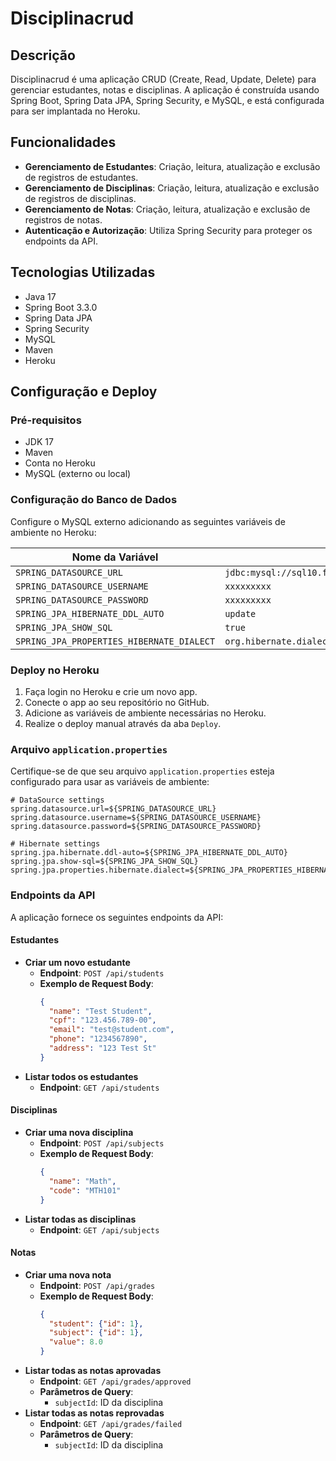 # Disciplinacrud

## Descrição

Disciplinacrud é uma aplicação CRUD (Create, Read, Update, Delete) para gerenciar estudantes, notas e disciplinas. A aplicação é construída usando Spring Boot, Spring Data JPA, Spring Security, e MySQL, e está configurada para ser implantada no Heroku.

## Funcionalidades

- **Gerenciamento de Estudantes**: Criação, leitura, atualização e exclusão de registros de estudantes.
- **Gerenciamento de Disciplinas**: Criação, leitura, atualização e exclusão de registros de disciplinas.
- **Gerenciamento de Notas**: Criação, leitura, atualização e exclusão de registros de notas.
- **Autenticação e Autorização**: Utiliza Spring Security para proteger os endpoints da API.

## Tecnologias Utilizadas

- Java 17
- Spring Boot 3.3.0
- Spring Data JPA
- Spring Security
- MySQL
- Maven
- Heroku

## Configuração e Deploy

### Pré-requisitos

- JDK 17
- Maven
- Conta no Heroku
- MySQL (externo ou local)

### Configuração do Banco de Dados

Configure o MySQL externo adicionando as seguintes variáveis de ambiente no Heroku:

| Nome da Variável | Valor |
| ---------------- | ----- |
| `SPRING_DATASOURCE_URL` | `jdbc:mysql://sql10.freesqldatabase.com:3306/xxxxxxxx` |
| `SPRING_DATASOURCE_USERNAME` | `xxxxxxxxx` |
| `SPRING_DATASOURCE_PASSWORD` | `xxxxxxxxx` |
| `SPRING_JPA_HIBERNATE_DDL_AUTO` | `update` |
| `SPRING_JPA_SHOW_SQL` | `true` |
| `SPRING_JPA_PROPERTIES_HIBERNATE_DIALECT` | `org.hibernate.dialect.MySQLDialect` |

### Deploy no Heroku

1. Faça login no Heroku e crie um novo app.
2. Conecte o app ao seu repositório no GitHub.
3. Adicione as variáveis de ambiente necessárias no Heroku.
4. Realize o deploy manual através da aba `Deploy`.

### Arquivo `application.properties`

Certifique-se de que seu arquivo `application.properties` esteja configurado para usar as variáveis de ambiente:

```properties
# DataSource settings
spring.datasource.url=${SPRING_DATASOURCE_URL}
spring.datasource.username=${SPRING_DATASOURCE_USERNAME}
spring.datasource.password=${SPRING_DATASOURCE_PASSWORD}

# Hibernate settings
spring.jpa.hibernate.ddl-auto=${SPRING_JPA_HIBERNATE_DDL_AUTO}
spring.jpa.show-sql=${SPRING_JPA_SHOW_SQL}
spring.jpa.properties.hibernate.dialect=${SPRING_JPA_PROPERTIES_HIBERNATE_DIALECT}
````

### Endpoints da API

A aplicação fornece os seguintes endpoints da API:

#### Estudantes

- **Criar um novo estudante**
  - **Endpoint**: `POST /api/students`
  - **Exemplo de Request Body**:
    ```json
    {
      "name": "Test Student",
      "cpf": "123.456.789-00",
      "email": "test@student.com",
      "phone": "1234567890",
      "address": "123 Test St"
    }
    ```
- **Listar todos os estudantes**
  - **Endpoint**: `GET /api/students`

#### Disciplinas

- **Criar uma nova disciplina**
  - **Endpoint**: `POST /api/subjects`
  - **Exemplo de Request Body**:
    ```json
    {
      "name": "Math",
      "code": "MTH101"
    }
    ```
- **Listar todas as disciplinas**
  - **Endpoint**: `GET /api/subjects`

#### Notas

- **Criar uma nova nota**
  - **Endpoint**: `POST /api/grades`
  - **Exemplo de Request Body**:
    ```json
    {
      "student": {"id": 1},
      "subject": {"id": 1},
      "value": 8.0
    }
    ```
- **Listar todas as notas aprovadas**
  - **Endpoint**: `GET /api/grades/approved`
  - **Parâmetros de Query**:
    - `subjectId`: ID da disciplina
- **Listar todas as notas reprovadas**
  - **Endpoint**: `GET /api/grades/failed`
  - **Parâmetros de Query**:
    - `subjectId`: ID da disciplina

